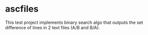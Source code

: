 # ascfiles

This test project implements binary search algo that outputs the set difference of lines in 2 text files (A/B and B/A).
